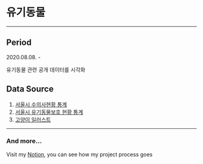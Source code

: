 # 유기동물
---
## Period
2020.08.08. -   
  
유기동물 관련 공개 데이터를 시각화

## Data Source
1. [서울시 수의사현황 통계](https://data.seoul.go.kr/dataList/120/S/2/datasetView.do)
2. [서울시 유기동물보호 현황 통계](https://data.seoul.go.kr/dataList/369/S/2/datasetView.do)
3. [고양이 일러스트](https://www.urbanbrush.net/downloads/고양이-일러스트-ai-무료다운로드-6-cat-illustration/)

  
---
### And more...
Visit my [Notion](https://www.notion.so/Abandoned-animals-e6b8eb430d5747e0957c39f87d19501f), you can see how my project process goes   
